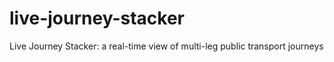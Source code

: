 # live-journey-stacker
Live Journey Stacker: a real-time view of multi-leg public transport journeys

